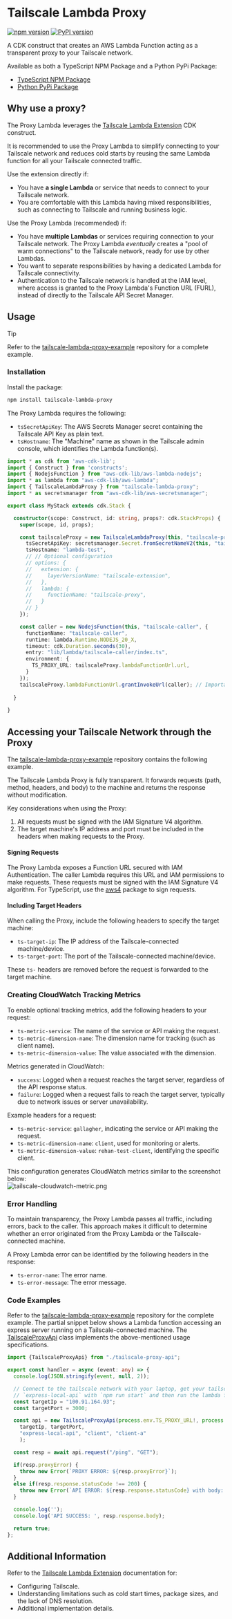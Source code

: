 # Tailscale Lambda Proxy

[![npm version](https://badge.fury.io/js/tailscale-lambda-proxy.svg)](https://badge.fury.io/js/tailscale-lambda-proxy) 
[![PyPI version](https://badge.fury.io/py/tailscale-lambda-proxy.svg)](https://badge.fury.io/py/tailscale-lambda-proxy)

A CDK construct that creates an AWS Lambda Function acting as a transparent proxy to your Tailscale network.

Available as both a TypeScript NPM Package and a Python PyPi Package:
- [TypeScript NPM Package](https://www.npmjs.com/package/tailscale-lambda-proxy)
- [Python PyPi Package](https://pypi.org/project/tailscale-lambda-proxy/)

## Why use a proxy?

The Proxy Lambda leverages the [Tailscale Lambda Extension](https://github.com/rehanvdm/tailscale-lambda-extension) CDK
construct.

It is recommended to use the Proxy Lambda to simplify connecting to your Tailscale network and reduces cold starts
by reusing the same Lambda function for all your Tailscale connected traffic.

Use the extension directly if:
- You have **a single Lambda** or service that needs to connect to your Tailscale network.
- You are comfortable with this Lambda having mixed responsibilities, such as connecting to Tailscale and running
  business logic.

Use the Proxy Lambda (recommended) if:
- You have **multiple Lambdas** or services requiring connection to your Tailscale network. The Proxy Lambda *eventually*
  creates a "pool of warm connections" to the Tailscale network, ready for use by other Lambdas.
- You want to separate responsibilities by having a dedicated Lambda for Tailscale connectivity.
- Authentication to the Tailscale network is handled at the IAM level, where access is granted to the Proxy Lambda's
  Function URL (FURL), instead of directly to the Tailscale API Secret Manager.

## Usage

> [!TIP]  
> Refer to the [tailscale-lambda-proxy-example](https://github.com/rehanvdm/tailscale-lambda-proxy-example) repository
> for a complete example.

### Installation

Install the package:  
```bash
npm install tailscale-lambda-proxy
```

The Proxy Lambda requires the following:
- `tsSecretApiKey`: The AWS Secrets Manager secret containing the Tailscale API Key as plain text.
- `tsHostname`: The "Machine" name as shown in the Tailscale admin console, which identifies the Lambda function(s).

```typescript
import * as cdk from 'aws-cdk-lib';
import { Construct } from 'constructs';
import { NodejsFunction } from "aws-cdk-lib/aws-lambda-nodejs";
import * as lambda from "aws-cdk-lib/aws-lambda";
import { TailscaleLambdaProxy } from "tailscale-lambda-proxy";
import * as secretsmanager from "aws-cdk-lib/aws-secretsmanager";

export class MyStack extends cdk.Stack {

  constructor(scope: Construct, id: string, props?: cdk.StackProps) {
    super(scope, id, props);

    const tailscaleProxy = new TailscaleLambdaProxy(this, "tailscale-proxy", {
      tsSecretApiKey: secretsmanager.Secret.fromSecretNameV2(this, "tailscale-api-key", "tailscale-api-key"),
      tsHostname: "lambda-test",
      // // Optional configuration
      // options: {
      //   extension: {
      //     layerVersionName: "tailscale-extension",
      //   },
      //   lambda: {
      //     functionName: "tailscale-proxy",
      //   }
      // }
    });

    const caller = new NodejsFunction(this, "tailscale-caller", {
      functionName: "tailscale-caller",
      runtime: lambda.Runtime.NODEJS_20_X,
      timeout: cdk.Duration.seconds(30),
      entry: "lib/lambda/tailscale-caller/index.ts",
      environment: {
        TS_PROXY_URL: tailscaleProxy.lambdaFunctionUrl.url,
      }
    });
    tailscaleProxy.lambdaFunctionUrl.grantInvokeUrl(caller); // Important! Allow the caller to invoke the proxy
    
  }
  
}
```

## Accessing your Tailscale Network through the Proxy

The [tailscale-lambda-proxy-example](https://github.com/rehanvdm/tailscale-lambda-proxy-example) repository contains
the following example.

The Tailscale Lambda Proxy is fully transparent. It forwards requests (path, method, headers, and body) to the machine
and returns the response without modification.

Key considerations when using the Proxy:
1. All requests must be signed with the IAM Signature V4 algorithm.
2. The target machine's IP address and port must be included in the headers when making requests to the Proxy.

#### Signing Requests

The Proxy Lambda exposes a Function URL secured with IAM Authentication. The caller Lambda requires this URL and
IAM permissions to make requests. These requests must be signed with the IAM Signature V4 algorithm. For TypeScript,
use the [aws4](https://www.npmjs.com/package/aws4) package to sign requests.

#### Including Target Headers

When calling the Proxy, include the following headers to specify the target machine:
- `ts-target-ip`: The IP address of the Tailscale-connected machine/device.
- `ts-target-port`: The port of the Tailscale-connected machine/device.

These `ts-` headers are removed before the request is forwarded to the target machine.

### Creating CloudWatch Tracking Metrics

To enable optional tracking metrics, add the following headers to your request:
- `ts-metric-service`: The name of the service or API making the request.
- `ts-metric-dimension-name`: The dimension name for tracking (such as client name).
- `ts-metric-dimension-value`: The value associated with the dimension.

Metrics generated in CloudWatch:
- `success`: Logged when a request reaches the target server, regardless of the API response status.
- `failure`: Logged when a request fails to reach the target server, typically due to network issues or server
  unavailability.

Example headers for a request:
- `ts-metric-service`: `gallagher`, indicating the service or API making the request.
- `ts-metric-dimension-name`: `client`, used for monitoring or alerts.
- `ts-metric-dimension-value`: `rehan-test-client`, identifying the specific client.

This configuration generates CloudWatch metrics similar to the screenshot below:  
![tailscale-cloudwatch-metric.png](_imgs/tailscale-cloudwatch-metric.png)

### Error Handling

To maintain transparency, the Proxy Lambda passes all traffic, including errors, back to the caller. This approach
makes it difficult to determine whether an error originated from the Proxy Lambda or the Tailscale-connected machine.

A Proxy Lambda error can be identified by the following headers in the response:
- `ts-error-name`: The error name.
- `ts-error-message`: The error message.

### Code Examples

Refer to the [tailscale-lambda-proxy-example](https://github.com/rehanvdm/tailscale-lambda-proxy-example) repository
for the complete example. The partial snippet below shows a Lambda function accessing an express server running
on a Tailscale-connected machine. The [TailscaleProxyApi](https://github.com/rehanvdm/tailscale-lambda-proxy-example/blob/f5e95c9b2294bd185bbe5b372a24dafcafc17297/lib/lambda/tailscale-caller/tailscale-proxy-api.ts) 
class implements the above-mentioned usage specifications.

```typescript
import {TailscaleProxyApi} from "./tailscale-proxy-api";

export const handler = async (event: any) => {
  console.log(JSON.stringify(event, null, 2));

  // Connect to the tailscale network with your laptop, get your tailscale IP, then start the express server in
  // `express-local-api` with `npm run start` and then run the lambda function to test the connection.
  const targetIp = "100.91.164.93";
  const targetPort = 3000;

  const api = new TailscaleProxyApi(process.env.TS_PROXY_URL!, process.env.AWS_REGION!,
    targetIp, targetPort,
    "express-local-api", "client", "client-a"
    );

  const resp = await api.request("/ping", "GET");

  if(resp.proxyError) {
    throw new Error(`PROXY ERROR: ${resp.proxyError}`);
  }
  else if(resp.response.statusCode !== 200) {
    throw new Error(`API ERROR: ${resp.response.statusCode} with body: ${resp.response.body}`);
  }

  console.log('');
  console.log('API SUCCESS: ', resp.response.body);

  return true;
};
```

## Additional Information

Refer to the [Tailscale Lambda Extension](https://github.com/rehanvdm/tailscale-lambda-extension) documentation for:
- Configuring Tailscale.
- Understanding limitations such as cold start times, package sizes, and the lack of DNS resolution.
- Additional implementation details.
